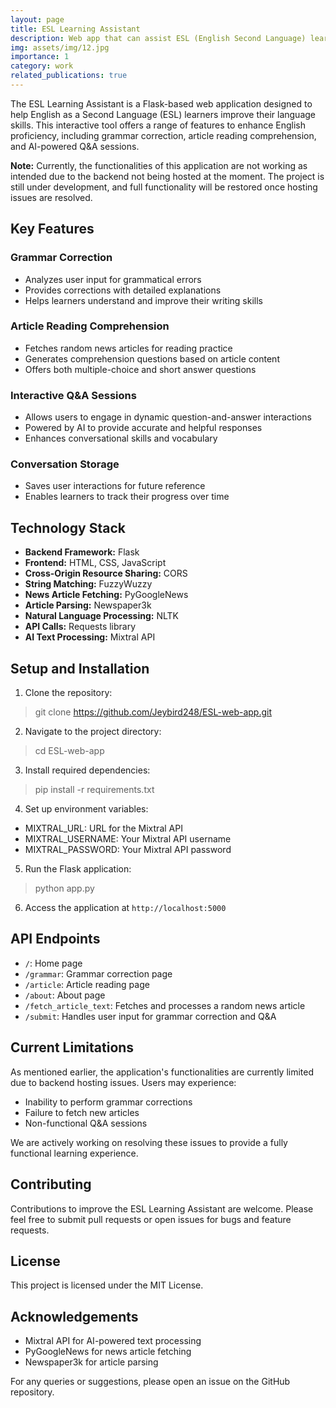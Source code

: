 ```yaml
---
layout: page
title: ESL Learning Assistant
description: Web app that can assist ESL (English Second Language) learners in improving grammar accuracy and reading comprehension skills. 
img: assets/img/12.jpg
importance: 1
category: work
related_publications: true
---
```


The ESL Learning Assistant is a Flask-based web application designed to help English as a Second Language (ESL) learners improve their language skills. This interactive tool offers a range of features to enhance English proficiency, including grammar correction, article reading comprehension, and AI-powered Q&A sessions.

**Note:** Currently, the functionalities of this application are not working as intended due to the backend not being hosted at the moment. The project is still under development, and full functionality will be restored once hosting issues are resolved.

## Key Features

### Grammar Correction
- Analyzes user input for grammatical errors
- Provides corrections with detailed explanations
- Helps learners understand and improve their writing skills

### Article Reading Comprehension
- Fetches random news articles for reading practice
- Generates comprehension questions based on article content
- Offers both multiple-choice and short answer questions

### Interactive Q&A Sessions
- Allows users to engage in dynamic question-and-answer interactions
- Powered by AI to provide accurate and helpful responses
- Enhances conversational skills and vocabulary

### Conversation Storage
- Saves user interactions for future reference
- Enables learners to track their progress over time

## Technology Stack

- **Backend Framework:** Flask
- **Frontend:** HTML, CSS, JavaScript
- **Cross-Origin Resource Sharing:** CORS
- **String Matching:** FuzzyWuzzy
- **News Article Fetching:** PyGoogleNews
- **Article Parsing:** Newspaper3k
- **Natural Language Processing:** NLTK
- **API Calls:** Requests library
- **AI Text Processing:** Mixtral API

## Setup and Installation

1. Clone the repository:

>  git clone https://github.com/Jeybird248/ESL-web-app.git

2. Navigate to the project directory:

>  cd ESL-web-app 

3. Install required dependencies:

>  pip install -r requirements.txt 

4. Set up environment variables:
- MIXTRAL_URL: URL for the Mixtral API
- MIXTRAL_USERNAME: Your Mixtral API username
- MIXTRAL_PASSWORD: Your Mixtral API password

5. Run the Flask application:

>  python app.py 

6. Access the application at `http://localhost:5000`

## API Endpoints

- `/`: Home page
- `/grammar`: Grammar correction page
- `/article`: Article reading page
- `/about`: About page
- `/fetch_article_text`: Fetches and processes a random news article
- `/submit`: Handles user input for grammar correction and Q&A

## Current Limitations

As mentioned earlier, the application's functionalities are currently limited due to backend hosting issues. Users may experience:
- Inability to perform grammar corrections
- Failure to fetch new articles
- Non-functional Q&A sessions

We are actively working on resolving these issues to provide a fully functional learning experience.

## Contributing

Contributions to improve the ESL Learning Assistant are welcome. Please feel free to submit pull requests or open issues for bugs and feature requests.

## License

This project is licensed under the MIT License.

## Acknowledgements

- Mixtral API for AI-powered text processing
- PyGoogleNews for news article fetching
- Newspaper3k for article parsing

For any queries or suggestions, please open an issue on the GitHub repository.
